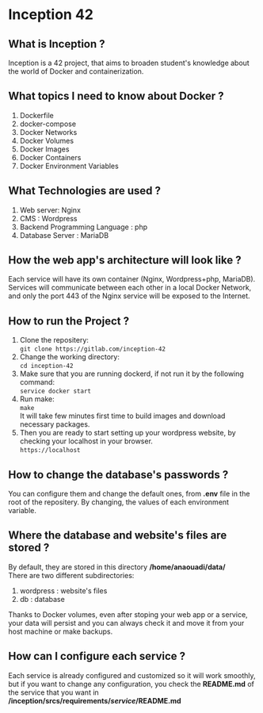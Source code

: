 # Inception  42

## What is Inception ? ##
Inception is a 42 project, that aims to broaden student's knowledge about the world of Docker and containerization.

## What topics I need to know about Docker ? ##
1. Dockerfile
2. docker-compose
3. Docker Networks
4. Docker Volumes
5. Docker Images
6. Docker Containers
7. Docker Environment Variables

## What Technologies are used ? ##
1. Web server: Nginx
2. CMS : Wordpress
3. Backend Programming Language : php
4. Database Server : MariaDB

## How the web app's architecture will look like ? ##
Each service will have its own container (Nginx, Wordpress+php, MariaDB). Services will communicate between each other in a local Docker Network, and only the port 443 of the Nginx service will be exposed to the Internet.

## How to run the Project ? ##
1. Clone the repositery:  
	`git clone https://gitlab.com/inception-42`
2. Change the working directory:  
	`cd inception-42`
3. Make sure that you are running dockerd, if not run it by the following command:  
   `service docker start`
4. Run make:  
	`make`  
It will take few minutes first time to build images and download necessary packages.
5. Then you are ready to start setting up your wordpress website, by checking your localhost in your browser.  
   `https://localhost`

## How to change the database's passwords ? ##
You can configure them and change the default ones, from **.env** file in the root of the repositery. By changing, the values of each environment variable.

## Where the database and website's files are stored ? ##
By default, they are stored in this directory **/home/anaouadi/data/**  
There are two different subdirectories:  
1. wordpress : website's files
2. db : database  

Thanks to Docker volumes, even after stoping your web app or a service, your data will persist and you can always check it and move it from your host machine or make backups.

## How can I configure each service ? ##
Each service is already configured and customized so it will work smoothly, but if you want to change any configuration, you check the **README.md** of the service that you want in **/inception/srcs/requirements/*service*/README.md**
